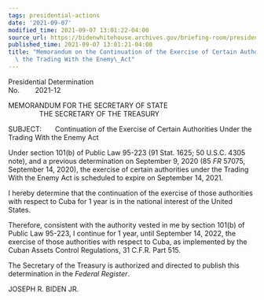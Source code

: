 ```yaml
---
tags: presidential-actions
date: '2021-09-07'
modified_time: 2021-09-07 13:01:22-04:00
source_url: https://bidenwhitehouse.archives.gov/briefing-room/presidential-actions/2021/09/07/memorandum-on-the-continuation-of-the-exercise-of-certain-authorities-under-the-trading-with-the-enemy-act/
published_time: 2021-09-07 13:01:21-04:00
title: "Memorandum on the Continuation of the Exercise of Certain Authorities Under\
  \ the Trading With the Enemy\_Act"
---
```

 
Presidential Determination  
No.        2021-12          
  
MEMORANDUM FOR THE SECRETARY OF STATE  
                THE SECRETARY OF THE TREASURY  
  
SUBJECT:       Continuation of the Exercise of Certain Authorities Under
the Trading With the Enemy Act  
  
Under section 101(b) of Public Law 95-223 (91 Stat. 1625; 50 U.S.C. 4305
note), and a previous determination on September 9, 2020 (85 *FR* 57075,
September 14, 2020), the exercise of certain authorities under the
Trading With the Enemy Act is scheduled to expire on September 14,
2021.  
  
I hereby determine that the continuation of the exercise of those
authorities with respect to Cuba for 1 year is in the national interest
of the United States.  
  
Therefore, consistent with the authority vested in me by section 101(b)
of Public Law 95-223, I continue for 1 year, until September 14, 2022,
the exercise of those authorities with respect to Cuba, as implemented
by the Cuban Assets Control Regulations, 31 C.F.R. Part 515.  
  
The Secretary of the Treasury is authorized and directed to publish this
determination in the *Federal Register*.

JOSEPH R. BIDEN JR.
